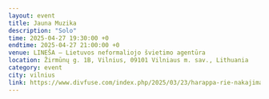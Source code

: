 ```yaml
---
layout: event
title: Jauna Muzika
description: "Solo"
time: 2025-04-27 19:30:00 +0
endtime: 2025-04-27 21:00:00 +0
venue: LINEŠA – Lietuvos neformaliojo švietimo agentūra
location: Žirmūnų g. 1B, Vilnius, 09101 Vilniaus m. sav., Lithuania
category: event
city: vilnius
link: https://www.divfuse.com/index.php/2025/03/23/harappa-rie-nakajima-li-song/
---
```

